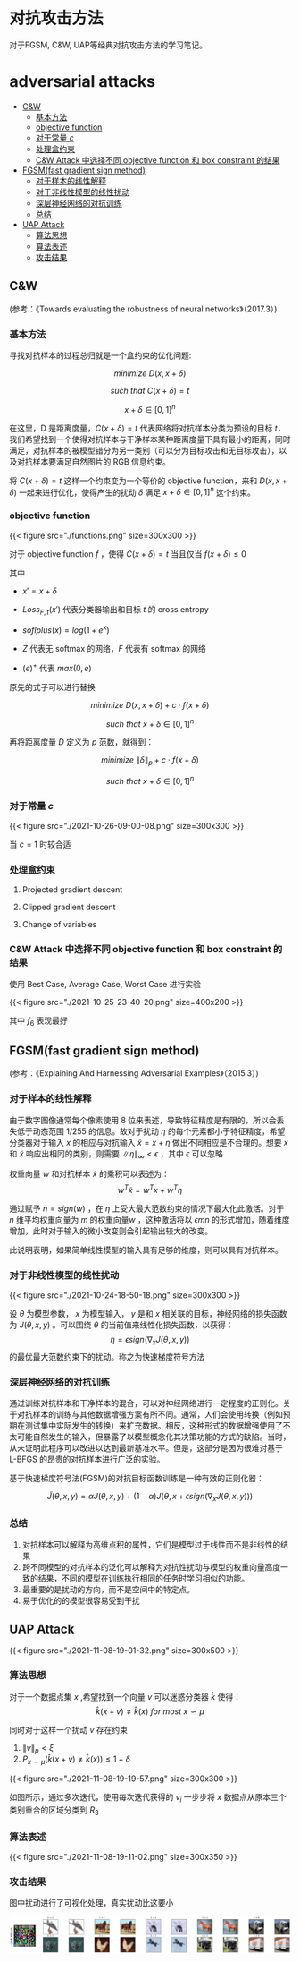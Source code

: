 # 对抗攻击方法


对于FGSM, C&W, UAP等经典对抗攻击方法的学习笔记。

<!--more-->

# adversarial attacks

<!-- vim-markdown-toc GFM -->

* [C&W](#cw)
    * [基本方法](#基本方法)
    * [objective function](#objective-function)
    * [对于常量 $c$](#对于常量-c)
    * [处理盒约束](#处理盒约束)
    * [C&W Attack 中选择不同 objective function 和 box constraint 的结果](#cw-attack-中选择不同-objective-function-和-box-constraint-的结果)
* [FGSM(fast gradient sign method)](#fgsmfast-gradient-sign-method)
    * [对于样本的线性解释](#对于样本的线性解释)
    * [对于非线性模型的线性扰动](#对于非线性模型的线性扰动)
    * [深层神经网络的对抗训练](#深层神经网络的对抗训练)
    * [总结](#总结)
* [UAP Attack](#uap-attack)
    * [算法思想](#算法思想)
    * [算法表述](#算法表述)
    * [攻击结果](#攻击结果)

<!-- vim-markdown-toc -->
## C&W

(参考：《Towards evaluating the robustness of neural networks》（2017.3）)

### 基本方法

寻找对抗样本的过程总归就是一个盒约束的优化问题:

$$ minimize\ D(x,x+\delta) $$

$$ such\ that\ C(x+\delta)=t $$

$$
x+\delta \in[0,1]^n
$$

在这里，D 是距离度量，$C(x+\delta)=t$ 代表网络将对抗样本分类为预设的目标 $t$，我们希望找到一个使得对抗样本与干净样本某种距离度量下具有最小的距离，同时满足，对抗样本的被模型错分为另一类别（可以分为目标攻击和无目标攻击），以及对抗样本要满足自然图片的 RGB 信息约束。

将 $C(x+\delta)=t$ 这样一个约束变为一个等价的 objective function，来和 $D(x,x+\delta)$ 一起来进行优化，使得产生的扰动 $\delta$ 满足 $x+\delta \in[0,1]^n$ 这个约束。

### objective function

{{< figure src="./functions.png" size=300x300 >}}

对于 objective function $f$ ，使得 $C(x+\delta)=t$ 当且仅当 $f(x+\delta)\leq 0$

其中

-   $x\prime=x+\delta$

-   $Loss_{F,t}(x\prime)$ 代表分类器输出和目标 $t$ 的 cross entropy

-   $soflplus(x)=log(1+e^x)$

-   $Z$ 代表无 softmax 的网络，$F$ 代表有 softmax 的网络

-   $(e)^+$ 代表 $max(0,e)$

原先的式子可以进行替换

$$
minimize\ D(x,x+\delta)+c\cdot f(x+\delta)
$$

$$
such\ that \ x+\delta \in[0,1]^n
$$

再将距离度量 $D$ 定义为 $p$ 范数，就得到：

$$
minimize\ \|\delta\|_p +c\cdot f(x+\delta)
$$

$$
such\ that \ x+\delta \in[0,1]^n
$$

### 对于常量 $c$

{{< figure src="./2021-10-26-09-00-08.png" size=300x300 >}}

当 $c=1$ 时较合适

### 处理盒约束

1. Projected gradient descent

2. Clipped gradient descent

3. Change of variables

### C&W Attack 中选择不同 objective function 和 box constraint 的结果

使用 Best Case, Average Case, Worst Case 进行实验

{{< figure src="./2021-10-25-23-40-20.png" size=400x200 >}}

其中 $f_6$ 表现最好

## FGSM(fast gradient sign method)

(参考：《Explaining And Harnessing Adversarial Examples》（2015.3）)

### 对于样本的线性解释

由于数字图像通常每个像素使用 8 位来表述，导致特征精度是有限的，所以会丢失低于动态范围 1/255 的信息。故对于扰动 $\eta$ 的每个元素都小于特征精度，希望分类器对于输入 $x$ 的相应与对抗输入 $\tilde{x} = x + \eta$ 做出不同相应是不合理的。想要 $x$ 和 $\tilde{x}$ 响应出相同的类别，则需要 $\|\eta\|_\infty <\epsilon$ ，其中 $\epsilon$ 可以忽略

权重向量 $w$ 和对抗样本 $\tilde{x}$ 的乘积可以表述为：
$$w^{T}\tilde{x} = w^{T}x+w^T\eta$$

通过赋予 $\eta=sign(w)$ ，在 $\eta$ 上受大最大范数约束的情况下最大化此激活。对于 $n$ 维平均权重向量为 $m$ 的权重向量$w$ ，这种激活将以 $\epsilon mn$ 的形式增加，随着维度增加，此时对于输入的微小改变则会引起输出较大的改变。

此说明表明，如果简单线性模型的输入具有足够的维度，则可以具有对抗样本。

### 对于非线性模型的线性扰动

{{< figure src="./2021-10-24-18-50-18.png" size=300x300 >}}

设 $\theta$ 为模型参数， $x$ 为模型输入， $y$ 是和 $x$ 相关联的目标，神经网络的损失函数为 $J(\theta,x,y)$ 。可以围绕 $\theta$ 的当前值来线性化损失函数，以获得：
$$\eta=\epsilon sign(\nabla_xJ(\theta,x,y))$$
的最优最大范数约束下的扰动。称之为快速梯度符号方法

### 深层神经网络的对抗训练

通过训练对抗样本和干净样本的混合，可以对神经网络进行一定程度的正则化。关于对抗样本的训练与其他数据增强方案有所不同。通常，人们会使用转换（例如预期在测试集中实际发生的转换）来扩充数据。相反，这种形式的数据增强使用了不太可能自然发生的输入，但暴露了以模型概念化其决策功能的方式的缺陷。当时，从未证明此程序可以改进以达到最新基准水平。但是，这部分是因为很难对基于 L-BFGS 的昂贵的对抗样本进行广泛的实验。

基于快速梯度符号法(FGSM)的对抗目标函数训练是一种有效的正则化器：

$$\tilde{J}(\theta,x,y)=\alpha J(\theta,x,y)+(1-\alpha)J(\theta,x+\epsilon sign(\nabla_x J(\theta,x,y)))$$

### 总结

1. 对抗样本可以解释为高维点积的属性，它们是模型过于线性而不是非线性的结果
2. 跨不同模型的对抗样本的泛化可以解释为对抗性扰动与模型的权重向量高度一致的结果，不同的模型在训练执行相同的任务时学习相似的功能。
3. 最重要的是扰动的方向，而不是空间中的特定点。
4. 易于优化的的模型很容易受到干扰

## UAP Attack

{{< figure src="./2021-11-08-19-01-32.png" size=300x500 >}}

### 算法思想

对于一个数据点集 $x$ ,希望找到一个向量 $v$ 可以迷惑分类器 $\hat{k}$ 使得：
$$ \hat{k}(x+v)\neq \hat{k}(x) \ for \ most \ x\backsim \mu $$

同时对于这样一个扰动 $v$ 存在约束

1. $\|v\| _ p < \xi$
2. $P_{x \backsim \mu}(\hat{k}(x+v) \neq \hat{k}(x))\leq 1-\delta$

{{< figure src="./2021-11-08-19-19-57.png" size=300x300 >}}

如图所示，通过多次迭代，使用每次迭代获得的 $v_i$ 一步步将 $x$ 数据点从原本三个类别重合的区域分类到 $R_3$

### 算法表述

{{< figure src="./2021-11-08-19-11-02.png" size=300x350 >}}

### 攻击结果

图中扰动进行了可视化处理，真实扰动比这要小
    
![png](output_26_3.png)
    



